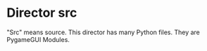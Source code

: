 # Director src

"Src" means source. This director has many Python files. They are PygameGUI Modules.

